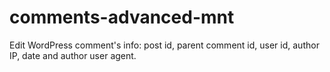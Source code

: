# comments-advanced-mnt
Edit WordPress comment's info: post id, parent comment id, user id, author IP, date and author user agent.
